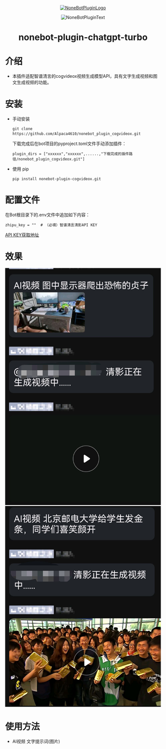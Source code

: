 <div align="center">
  <a href="https://v2.nonebot.dev/store"><img src="https://github.com/A-kirami/nonebot-plugin-template/blob/resources/nbp_logo.png" width="180" height="180" alt="NoneBotPluginLogo"></a>
  <br>
  <p><img src="https://github.com/A-kirami/nonebot-plugin-template/blob/resources/NoneBotPlugin.svg" width="240" alt="NoneBotPluginText"></p>
</div>

<div align="center">

# nonebot-plugin-chatgpt-turbo
</div>

# 介绍
- 本插件适配智谱清言的cogvideox视频生成模型API，具有文字生成视频和图文生成视频的功能。
# 安装

* 手动安装
  ```
  git clone https://github.com/Alpaca4610/nonebot_plugin_cogvideox.git
  ```

  下载完成后在bot项目的pyproject.toml文件手动添加插件：

  ```
  plugin_dirs = ["xxxxxx","xxxxxx",......,"下载完成的插件路径/nonebot_plugin_cogvideox.git"]
  ```
* 使用 pip
  ```
  pip install nonebot-plugin-cogvideox.git
  ```

# 配置文件

在Bot根目录下的.env文件中追加如下内容：

```
zhipu_key = ""  # （必填）智谱清言清影API KEY
```
[API KEY获取地址](https://open.bigmodel.cn/usercenter/apikeys)
# 效果
![](demo1.jpg)
![](demo2.jpg)

# 使用方法

- AI视频 文字提示词(图片)
